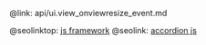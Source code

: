 @link: api/ui.view_onviewresize_event.md

@seolinktop: [js framework](https://webix.com)
@seolink: [accordion js](https://webix.com/widget/accordion/)